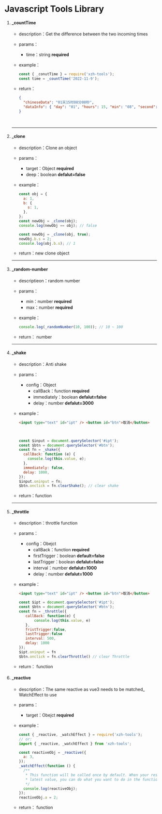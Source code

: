 # Javascript Tools Library

1. #### \_countTime

   - description：Get the difference between the two incoming times

   - params：

     - time：string **required**

   - example：

     ```javascript
     const { _conutTime } = require('xzh-tools');
     const time = _countTime('2022-11-9');
     ```

   - return：

     ```json
     {
       "chineseData": "01天15时08分00秒",
       "dataInfo": { "day": "01", "hours": 15, "min": "08", "second": "00" }
     }
     ```

   ​

   ***

2. #### \_clone

   - description：Clone an object

   - params：

     - target：Object **required**
     - deep：boolean **defalut=false**

   - example：

     ```javascript
     const obj = {
       a: 1,
       b: {
         s: 1,
       },
     };
     const newObj = _clone(obj);
     console.log(newObj == obj); // false

     const newObj = _clone(obj, true);
     newObj.b.s = 2;
     console.log(obj.b.s); // 1
     ```

   - return：new clone object

   ***

3. #### \_random-number

   - descriptieon：random number

   - params：

     - min：number **required**
     - max：number **required**

   - example：

     ```javascript
     console.log(_randomNumber(10, 100)); // 10 ~ 100
     ```

   - return： number

   ***

4. #### \_shake

   - description：Anti shake

   - params：

     - config：Object
       - callBack：function **required**
       - immediately：boolean **defalut=false**
       - delay：number **defalut=3000**

   - example：

     ```html
     <input type="text" id="ipt" /> <button id="btn">取消</button>
     ```

     ​

     ```javascript
     const $input = document.querySelector('#ipt');
     const $btn = document.querySelector('#btn');
     const fn = _shake({
       callBack: function (e) {
         console.log(this.value, e);
       },
       immediately: false,
       delay: 1000,
     });
     $input.oninput = fn;
     $btn.onclick = fn.clearShake(); // clear shake
     ```

   - return：function

   ***

5. #### \_throttle

   - description：throttle function

   - params：

     - config：Obejct
       - callBack：function **required**
       - firstTrigger：boolean **default=false**
       - lastTrigger：boolean **defalut=false**
       - interval：number **defalut=1000**
       - delay：number **defalut=1000**

   - example：

     ```html
     <input type="text" id="ipt" /> <button id="btn">取消</button>
     ```

     ```javascript
     const $ipt = document.querySelector('#ipt');
     const $btn = document.querySelector('#btn');
     const fn = _throttle({
        callBack: function(e) {
            console.log(this.value, e)
        },
        fristTrigger:false,
        lastTrigger:false
        interval: 500,
        delay: 1000
     });
     $ipt.oninput = fn
     $btn.onclick = fn.clearThrottle() // clear Throttle
     ```

   - return： function

6. #### \_reactive

   - description：The same reactive as vue3 needs to be matched\_ WatchEffect to use

   - params：

     - target：Obejct **required**

   - example：

     ```javascript
     const { _reactive, _watchEffect } = require('xzh-tools');
     // or:
     import { _reactive, _watchEffect } from 'xzh-tools';

     const reactiveObj = _reactive({
       a: 3,
     });
     _watchEffect(function () {
       /**
        * This function will be called once by default. When your responsive object sends changes, it will be called again. With the
        * latest value, you can do what you want to do in the function,for instance? Modify your DOM?
        */
       console.log(reactiveObj);
     });
     reactiveObj.a = 2;
     ```

   - return： function
